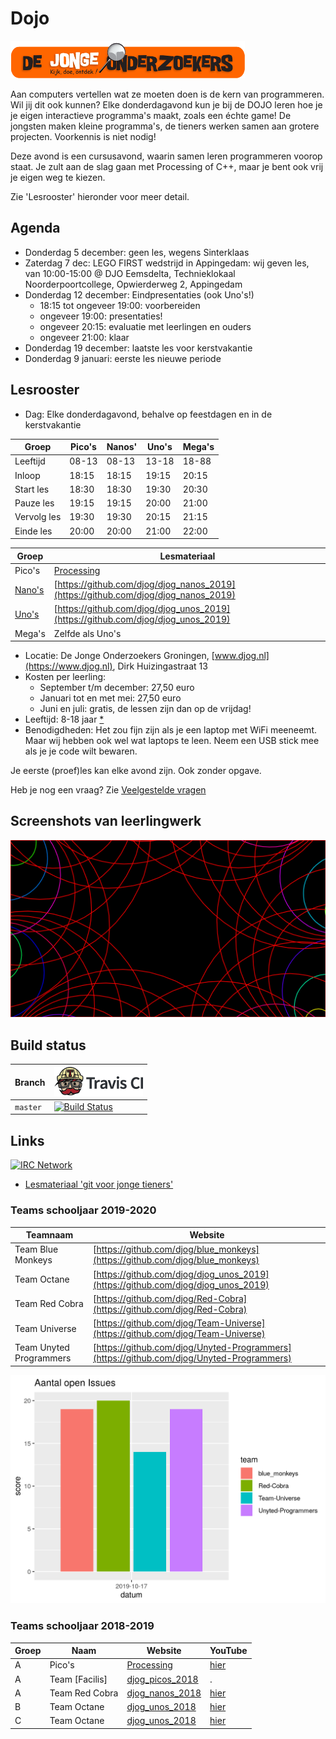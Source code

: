 # Dojo

![DJOG logo](pics/DjogKleiner.png)

Aan computers vertellen wat ze moeten doen is de kern van programmeren. 
Wil jij dit ook kunnen? Elke donderdagavond kun je bij de DOJO 
leren hoe je je eigen interactieve programma's maakt, zoals een échte game! 
De jongsten maken kleine programma's, de tieners werken samen aan grotere projecten.
Voorkennis is niet nodig!

Deze avond is een cursusavond, waarin samen leren programmeren voorop staat. 
Je zult aan de slag gaan met Processing of C++, 
maar je bent ook vrij je eigen weg te kiezen.

Zie 'Lesrooster' hieronder voor meer detail.

## Agenda

 * Donderdag 5 december: geen les, wegens Sinterklaas
 * Zaterdag 7 dec: LEGO FIRST wedstrijd in Appingedam: wij geven les, van 10:00-15:00 @
   DJO Eemsdelta, Technieklokaal Noorderpoortcollege, Opwierderweg 2, Appingedam
 * Donderdag 12 december: Eindpresentaties (ook Uno's!)
    * 18:15 tot ongeveer 19:00: voorbereiden
    * ongeveer 19:00: presentaties!
    * ongeveer 20:15: evaluatie met leerlingen en ouders
    * ongeveer 21:00: klaar
 * Donderdag 19 december: laatste les voor kerstvakantie
 * Donderdag 9 januari: eerste les nieuwe periode

## Lesrooster

 * Dag: Elke donderdagavond, behalve op feestdagen en in de kerstvakantie

Groep       |Pico's |Nanos' |Uno's  |Mega's
------------|-------|-------|-------|------
Leeftijd    | 08-13 | 08-13 | 13-18 | 18-88
Inloop      | 18:15 | 18:15 | 19:15 | 20:15
Start les   | 18:30 | 18:30 | 19:30 | 20:30
Pauze les   | 19:15 | 19:15 | 20:00 | 21:00
Vervolg les | 19:30 | 19:30 | 20:15 | 21:15
Einde les   | 20:00 | 20:00 | 21:00 | 22:00

Groep |Lesmateriaal
------|------------------------
Pico's|[Processing](https://github.com/richelbilderbeek/processing_voor_jonge_tieners)
[Nano's](https://github.com/orgs/djog/teams/djog_nanos_2019) | [https://github.com/djog/djog_nanos_2019](https://github.com/djog/djog_nanos_2019)
[Uno's](https://github.com/orgs/djog/teams/djog_unos_2019) | [https://github.com/djog/djog_unos_2019](https://github.com/djog/djog_unos_2019)
Mega's|Zelfde als Uno's

 * Locatie: De Jonge Onderzoekers Groningen, [www.djog.nl](https://www.djog.nl), 
   Dirk Huizingastraat 13
 * Kosten per leerling:
   * September t/m december: 27,50 euro
   * Januari tot en met mei: 27,50 euro
   * Juni en juli: gratis, de lessen zijn dan op de vrijdag!
 * Leeftijd: 8-18 jaar [*](docs/veelgestelde_vragen.md)
 * Benodigdheden: Het zou fijn zijn als je een laptop met WiFi meeneemt. 
   Maar wij hebben ook wel wat laptops te leen. Neem een USB stick mee als
   je je code wilt bewaren.

Je eerste (proef)les kan elke avond zijn. Ook zonder opgave.

Heb je nog een vraag? Zie [Veelgestelde vragen](docs/veelgestelde_vragen.md)

## Screenshots van leerlingwerk

![Mohammad's werk](Leerlingen/Mohammad20180902/Mohammad20180902.png)

## Build status

Branch|[![Travis CI logo](pics/TravisCI.png)](https://travis-ci.org)
---|---
`master`|[![Build Status](https://travis-ci.org/richelbilderbeek/Dojo.svg?branch=master)](https://travis-ci.org/richelbilderbeek/Dojo)

## Links

[![IRC Network](https://img.shields.io/badge/irc-%23ArduinoGroningen-blue.svg "IRC Freenode")](https://webchat.freenode.net/?channels=ArduinoGroningen)

 * [Lesmateriaal 'git voor jonge tieners'](https://github.com/richelbilderbeek/git_voor_jonge_tieners)

### Teams schooljaar 2019-2020

Teamnaam               |Website
-----------------------|---------------
Team Blue Monkeys      |[https://github.com/djog/blue_monkeys](https://github.com/djog/blue_monkeys)
Team Octane            |[https://github.com/djog/djog_unos_2019](https://github.com/djog/djog_unos_2019)
Team Red Cobra         |[https://github.com/djog/Red-Cobra](https://github.com/djog/Red-Cobra)
Team Universe          |[https://github.com/djog/Team-Universe](https://github.com/djog/Team-Universe)
Team Unyted Programmers|[https://github.com/djog/Unyted-Programmers](https://github.com/djog/Unyted-Programmers)

![](open_issues.png)

### Teams schooljaar 2018-2019 

Groep|Naam|Website|YouTube
---|---|---|---
A|Pico's|[Processing](https://github.com/richelbilderbeek/processing_voor_jonge_tieners)|[hier](https://www.youtube.com/playlist?list=PLu8_ZyzXyRDGx6-L49ts6S70YfGnCP83F)
A|Team [Facilis]|[djog_picos_2018](https://github.com/richelbilderbeek/djog_picos_2018)|.
A|Team Red Cobra|[djog_nanos_2018](https://github.com/richelbilderbeek/djog_nanos_2018)|[hier](https://www.youtube.com/playlist?list=PLu8_ZyzXyRDEhG_MPfrOk52NeVP0Np_Ow)
B|Team Octane|[djog_unos_2018](https://github.com/richelbilderbeek/djog_unos_2018)|[hier](https://www.youtube.com/playlist?list=PLu8_ZyzXyRDGWROB_20d-upONVDL5azVR)
C|Team Octane|[djog_unos_2018](https://github.com/richelbilderbeek/djog_unos_2018)|[hier](https://www.youtube.com/playlist?list=PLu8_ZyzXyRDGWROB_20d-upONVDL5azVR)

